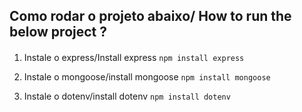 ## Como rodar o projeto abaixo/ How to run the below project ?

#### 

1. Instale o express/Install express
    `npm install express`

2. Instale o mongoose/install mongoose
    `npm install mongoose`

3. Instale o dotenv/install dotenv
    `npm install dotenv`

